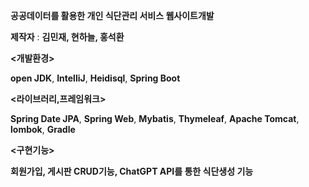 **공공데이터를 활용한 개인 식단관리 서비스 웹사이트개발**

**제작자** : **김민재, 현하늘, 홍석환**


**<개발환경>**

**open JDK**, **IntelliJ**, **Heidisql**, **Spring Boot**

**<라이브러리,프레임워크>**

**Spring Date JPA**, **Spring Web**, **Mybatis**, **Thymeleaf**, **Apache Tomcat**, **lombok**, **Gradle**

**<구현기능>**

**회원가입, 게시판 CRUD기능, ChatGPT API를 통한 식단생성 기능**

